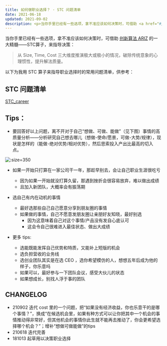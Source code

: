 ```yaml
---
title: 如何做职业选择？ · STC 问题清单
date: 2021-06-18
updated: 2021-09-02
description: <p>当你手里已经有一些选项，拿不准应该如何决策时，可借助 <a href="#/mur/res_ARIZ">创新算法 ARIZ</a> 的一大精髓——STC算子，来指导决策：</p><blockquote><p>从 Size, Time, Cost 三大维度推演极大或极小的情况，破除传统意象的心理惯性，提升解法质量。</p></blockquote>
---
```


当你手里已经有一些选项，拿不准应该如何决策时，可借助 [创新算法 ARIZ](mur/res_ARIZ) 的一大精髓——STC算子，来指导决策：

> 从 Size, Time, Cost 三大维度推演极大或极小的情况，破除传统意象的心理惯性，提升解法质量。


以下为我用 STC 算子来指导职业选择时的常用问题清单，供参考：

## STC 问题清单

[STC_career](STC_career.md ':include') 

## Tips：

- 要回答好以上问题，离不开对于自己“想做、可做、能做”（见下图）事情的高质量分析——分析研究自己想去哪儿（想做-使命/愿景，可做-大势/规律），现状是怎样的（能做-绝对优势/相对优势），然后思索投入产出比最高的切入点。

![](https://ishanshan.zoomquiet.top/share/goal_strategy1.png ':size=350')

- 如果一开始只打算在一家公司干一年，那趁早别去，会让自己职业生涯很吃亏
    - 因为如果一开始就没打算久留，那遇到挫折会很容易放弃，难以做出成绩
    - 且加入新团队，大概率会有振荡期
- 选自己有内在动机的事情
    - 最好选那些自己自己愿意分享到朋友圈的事情
    - 如果做的事情，自己不愿意发朋友圈让亲朋好友知晓，最好别选
      - 因为这意味着自己对这个事情/产品没有发自心底认可
      - 这会令自己很难进入最佳状态、做出大成绩

- 更多 tips:
    - 选能既能发挥自己优势和特质，又能补上短版的机会
    - 选负担营收的业务线
    - 选创业团队其实是在选 CEO ，选你希望模仿的人，想想五年后成为他的样子，你乐意吗
    - 如果可以，最好参与一下团队会议，感受大伙儿的状态
    - 如果想成长，别找人浮于事的团队


## CHANGELOG 

- 210902 迭代 cost 里的一个问题，把“如果没有经济收益，你也乐意干的是哪个事情？”，换成“在候选机会里，如果有种方式可以让你把其中一个机会的事情推动得非常好，但其他机会的事情你此生就不能再去推动了，你会更希望选择哪个机会？”；增补“想做可做能做”的tips
- 210618 迭代完善
- 181013 起草用以决策职业选择
